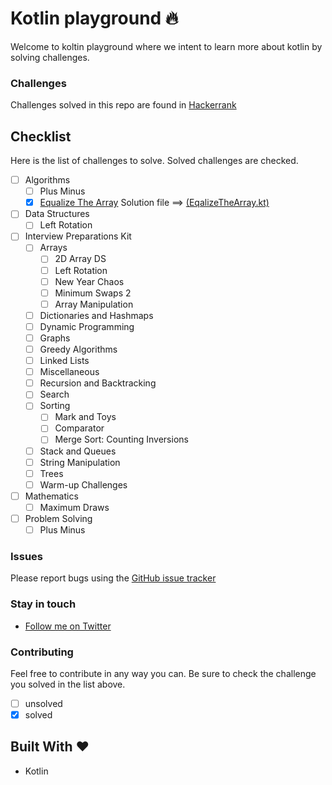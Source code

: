 Kotlin playground :fire:
============
Welcome to koltin playground where we intent to learn more about kotlin by solving challenges.

### Challenges
Challenges solved in this repo are found in [Hackerrank](https://www.hackerrank.com)

## Checklist
Here is the list of challenges to solve. Solved challenges are checked.

- [ ] Algorithms
  - [ ] Plus Minus
  - [x] [Equalize The Array](https://www.hackerrank.com/challenges/equality-in-a-array/problem)
       Solution file ==> [(EqalizeTheArray.kt)](https://github.com/Aroniez/hackerrank-kotlin-solutions/blob/master/src/algorithms/EqualizeTheArray.kt)
- [ ] Data Structures
  - [ ] Left Rotation
- [ ] Interview Preparations Kit
  - [ ] Arrays
    - [ ] 2D Array DS
    - [ ] Left Rotation
    - [ ] New Year Chaos
    - [ ] Minimum Swaps 2
    - [ ] Array Manipulation
  - [ ] Dictionaries and Hashmaps
  - [ ] Dynamic Programming
  - [ ] Graphs
  - [ ] Greedy Algorithms
  - [ ] Linked Lists
  - [ ] Miscellaneous
  - [ ] Recursion and Backtracking
  - [ ] Search
  - [ ] Sorting
    - [ ] Mark and Toys
    - [ ] Comparator
    - [ ] Merge Sort: Counting Inversions
  - [ ] Stack and Queues
  - [ ] String Manipulation
  - [ ] Trees
  - [ ] Warm-up Challenges
- [ ] Mathematics
  - [ ] Maximum Draws
- [ ] Problem Solving
  - [ ] Plus Minus

### Issues
Please report bugs using the [GitHub issue tracker](https://github.com/Aroniez/hackerrank-kotlin-solutions/issues)

### Stay in touch
- [Follow me on Twitter](https://twitter.com/Aroniez/)

### Contributing
Feel free to contribute in any way you can. Be sure to check the challenge you solved in the list above. 
- [ ] unsolved
- [x] solved

## Built With :heart:
- Kotlin

